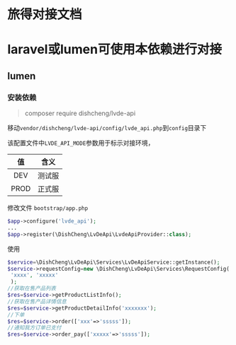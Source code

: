 # 旅得对接文档

# laravel或lumen可使用本依赖进行对接


## lumen

### 安装依赖
> composer require dishcheng/lvde-api

移动`vendor/dishcheng/lvde-api/config/lvde_api.php`到`config`目录下

该配置文件中`LVDE_API_MODE`参数用于标示对接环境，

| 值  | 含义  |
| :------: | :-------: |
|  DEV |  测试服  |
|  PROD |  正式服  |


修改文件
`bootstrap/app.php`
```php
$app->configure('lvde_api');
...
$app->register(\DishCheng\LvDeApi\LvdeApiProvider::class);
```


使用
```php
$service=\DishCheng\LvDeApi\Services\LvDeApiService::getInstance();
$service->requestConfig=new \DishCheng\LvDeApi\Services\RequestConfig(
 'xxxx', 'xxxxx'
 );
//获取在售产品列表
$res=$service->getProductListInfo();
//获取在售产品详情信息
$res=$service->getProductDetailInfo('xxxxxxx');
//下单
$res=$service->order(['xxx'=>'sssss']);
//通知我方订单已支付
$res=$service->order_pay(['xxxxx'=>'sssss']);
```